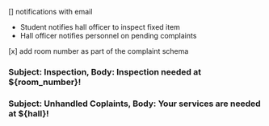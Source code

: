 [] notifications with email

- Student notifies hall officer to inspect fixed item
- Hall officer notifies personnel on pending complaints

[x] add room number as part of the complaint schema

### Subject: Inspection, Body: Inspection needed at ${room_number}!

### Subject: Unhandled Coplaints, Body: Your services are needed at ${hall}!

